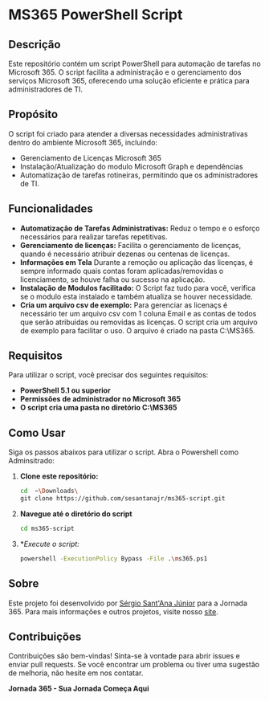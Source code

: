 
# MS365 PowerShell Script

## Descrição
Este repositório contém um script PowerShell para automação de tarefas no Microsoft 365. O script facilita a administração e o gerenciamento dos serviços Microsoft 365, oferecendo uma solução eficiente e prática para administradores de TI.

## Propósito
O script foi criado para atender a diversas necessidades administrativas dentro do ambiente Microsoft 365, incluindo:

- Gerenciamento de Licenças Microsoft 365
- Instalação/Atualização do modulo Microsoft Graph e dependências
- Automatização de tarefas rotineiras, permitindo que os administradores de TI.


## Funcionalidades
- **Automatização de Tarefas Administrativas:** Reduz o tempo e o esforço necessários para realizar tarefas repetitivas.
- **Gerenciamento de licenças:** Facilita o gerenciamento de licenças, quando é necessário atribuir dezenas ou centenas de licenças.
- **Informações em Tela** Durante a remoção ou aplicação das licenças, é sempre informado quais contas foram aplicadas/removidas o licenciamento, se houve falha ou sucesso na aplicação.
- **Instalação de Modulos facilitado:** O Script faz tudo para você, verifica se o modulo esta instalado e também atualiza se houver necessidade.
- **Cria um arquivo csv de exemplo:** Para gerenciar as licenaçs é necessário ter um arquivo csv com 1 coluna Email e as contas de todos que serão atribuidas ou removidas as licenças. O script cria um arquivo de exemplo para facilitar o uso. O arquivo é criado na pasta C:\MS365.

## Requisitos
Para utilizar o script, você precisar dos seguintes requisitos:
- **PowerShell 5.1 ou superior**
- **Permissões de administrador no Microsoft 365**
- **O script cria uma pasta no diretório C:\MS365**

## Como Usar
Siga os passos abaixos para utilizar o script. Abra o Powershell como Adminsitrado:

1. **Clone este repositório:**
   ```sh
   cd  ~\Downloads\
   git clone https://github.com/sesantanajr/ms365-script.git
   ```

2. **Navegue até o diretório do script**
   ```sh
   cd ms365-script
   ```

3. **Execute o script:*
   ```sh
   powershell -ExecutionPolicy Bypass -File .\ms365.ps1
   ```

## Sobre
Este projeto foi desenvolvido por [Sérgio Sant'Ana Júnior](https://jornada365.cloud) para a Jornada 365. Para mais informações e outros projetos, visite nosso [site](https://jornada365.cloud).

## Contribuições
Contribuições são bem-vindas! Sinta-se à vontade para abrir issues e enviar pull requests. Se você encontrar um problema ou tiver uma sugestão de melhoria, não hesite em nos contatar.

**Jornada 365 - Sua Jornada Começa Aqui**
